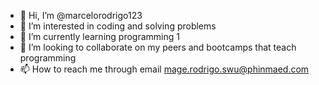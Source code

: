 - 👋 Hi, I’m @marcelorodrigo123
- 👀 I’m interested in coding and solving problems
- 🌱 I’m currently learning programming 1
- 💞️ I’m looking to collaborate on my peers and bootcamps that teach programming
- 📫 How to reach me through email mage.rodrigo.swu@phinmaed.com


